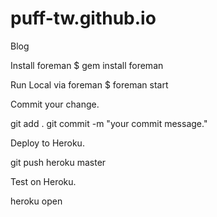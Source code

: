 # puff-tw.github.io
Blog







Install foreman
	$ gem install foreman

Run Local via foreman
	$ foreman start






Commit your change.

  git add .
  git commit -m "your commit message."

Deploy to Heroku.

  git push heroku master

Test on Heroku.

  heroku open

